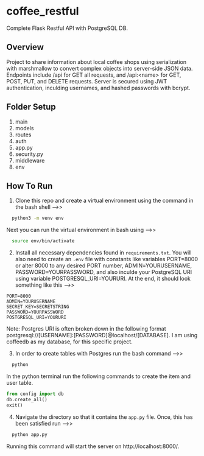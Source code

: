 # coffee_restful
Complete Flask Restful API with PostgreSQL DB.

## Overview
Project to share information about local coffee shops using serialization with marshmallow to convert complex objects into server-side JSON data. Endpoints include /api for GET all requests, and /api:\<name\> for GET, POST, PUT, and DELETE requests. Server is secured using JWT authentication, inculding usernames, and hashed passwords with bcrypt.
  
## Folder Setup
1. main
2. models
3. routes
4. auth
5. app.py
6. security.py
7. middleware
8. env

## How To Run
1. Clone this repo and create a virtual environment using the command in the bash shell -->>

```bash
  python3 -m venv env
```

Next you can run the virtual environment in bash using -->>

```bash
  source env/bin/activate
```

2. Install all necessary dependencies found in <code>requirements.txt</code>. You will also need to create an <code>.env</code> file with constants like variables PORT=8000 or alter 8000 to any desired PORT number, ADMIN=YOURUSERNAME, PASSWORD=YOURPASSWORD, and also inculde your PostgreSQL URI using variable POSTGRESQL_URI=YOURURI. At the end, it should look something like this -->>

```env
PORT=8000
ADMIN=YOURUSERNAME
SECRET_KEY=SECRETSTRING
PASSWORD=YOURPASSWORD
POSTGRESQL_URI=YOURURI
```

Note: Postgres URI is often broken down in the following format postgresql://[USERNAME]:[PASSWORD]@localhost/[DATABASE]. I am using coffeedb as my database, for this specific project.

3. In order to create tables with Postgres run the bash command -->>

```bash
  python
```

In the python terminal run the following commands to create the item and user table.

```python
from config import db
db.create_all()
exit()
```

4. Navigate the directory so that it contains the <code>app.py</code> file. Once, this has been satisfied run -->>

```python
  python app.py
```

Running this command will start the server on http://localhost:8000/.